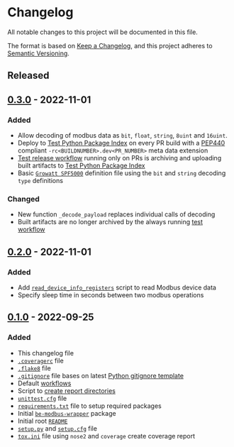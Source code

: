# Changelog
All notable changes to this project will be documented in this file.

The format is based on [Keep a Changelog](https://keepachangelog.com/en/1.0.0/),
and this project adheres to [Semantic Versioning](https://semver.org/spec/v2.0.0.html).

<!--
## [x.y.z] - yyyy-mm-dd
### Added
### Changed
### Removed
### Fixed
-->
<!--
RegEx for release version from file
r"^\#\# \[\d{1,}[.]\d{1,}[.]\d{1,}\] \- \d{4}\-\d{2}-\d{2}$"
-->

## Released
## [0.3.0] - 2022-11-01
### Added
- Allow decoding of modbus data as `bit`, `float`, `string`, `8uint` and
  `16uint`.
- Deploy to [Test Python Package Index](https://test.pypi.org/) on every PR
  build with a [PEP440][ref-pep440] compliant `-rc<BUILDNUMBER>.dev<PR_NUMBER>`
  meta data extension
- [Test release workflow](.github/workflows/test-release.yaml) running only on
  PRs is archiving and uploading built artifacts to
  [Test Python Package Index](https://test.pypi.org/)
- Basic [`Growatt SPF5000`](examples/Growatt-SPF5000.json) definition file
  using the `bit` and `string` decoding `type` definitions

### Changed
- New function `_decode_payload` replaces individual calls of decoding
- Built artifacts are no longer archived by the always running
  [test workflow](.github/workflows/test.yaml)

## [0.2.0] - 2022-11-01
### Added
- Add [`read_device_info_registers`](examples/read_device_info_registers.py)
  script to read Modbus device data
- Specify sleep time in seconds between two modbus operations

## [0.1.0] - 2022-09-25
### Added
- This changelog file
- [`.coveragerc`](.coveragerc) file
- [`.flake8`](.flake8) file
- [`.gitignore`](.gitignore) file bases on latest
  [Python gitignore template][ref-python-gitignore-template]
- Default [workflows](.github/workflows)
- Script to [create report directories](create_report_dirs.py)
- [`unittest.cfg`](tests/unittest.cfg) file
- [`requirements.txt`](requirements.txt) file to setup required packages
- Initial [`be-modbus-wrapper`](src/be-modbus-wrapper) package
- Initial root [`README`](README.md)
- [`setup.py`](setup.py) and [`setup.cfg`](setup.cfg) file
- [`tox.ini`](tox.ini) file using `nose2` and `coverage` create coverage report

<!-- Links -->
[Unreleased]: https://github.com/brainelectronics/be-modbus-wrapper/compare/0.3.0...main

[0.3.0]: https://github.com/brainelectronics/be-modbus-wrapper/tree/0.3.0
[0.2.0]: https://github.com/brainelectronics/be-modbus-wrapper/tree/0.2.0
[0.1.0]: https://github.com/brainelectronics/be-modbus-wrapper/tree/0.1.0

<!--
[ref-issue-1]: https://github.com/brainelectronics/be-modbus-wrapper/issues/1
-->

[ref-pep440]: https://peps.python.org/pep-0440/
[ref-python-gitignore-template]: https://github.com/github/gitignore/blob/e5323759e387ba347a9d50f8b0ddd16502eb71d4/Python.gitignore
